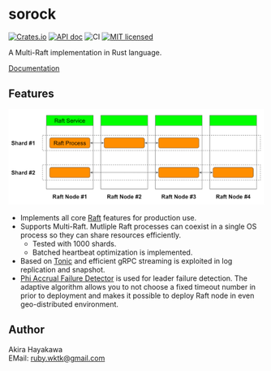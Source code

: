 # sorock

[![Crates.io](https://img.shields.io/crates/v/sorock.svg)](https://crates.io/crates/sorock)
[![API doc](https://docs.rs/sorock/badge.svg)](https://docs.rs/sorock)
![CI](https://github.com/akiradeveloper/sorock/actions/workflows/ci.yml/badge.svg)
[![MIT licensed](https://img.shields.io/badge/license-MIT-blue.svg)](https://github.com/akiradeveloper/sorock/blob/master/LICENSE)

A Multi-Raft implementation in Rust language.

[Documentation](https://akiradeveloper.github.io/sorock/)

## Features

![](doc/src/images/multi-raft.png)

- Implements all core [Raft](https://raft.github.io/) features for production use.
- Supports Multi-Raft. Mutliple Raft processes can coexist in a single OS process so they can share resources efficiently.
  - Tested with 1000 shards.
  - Batched heartbeat optimization is implemented.
- Based on [Tonic](https://github.com/hyperium/tonic) and efficient gRPC streaming is exploited in log replication and snapshot.
- [Phi Accrual Failure Detector](https://github.com/akiradeveloper/phi-detector) is used for leader failure detection. The adaptive algorithm allows you to not choose a fixed timeout number in prior to deployment and makes it possible to deploy Raft node in even geo-distributed environment.

## Author

Akira Hayakawa  
EMail: ruby.wktk@gmail.com
